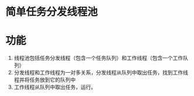 # 简单任务分发线程池

# 功能
1. 线程池包括任务分发线程（包含一个任务队列）和工作线程（包含一个工作队列）
2. 分发线程和工作线程为一对多关系，分发线程从队列中取出任务，找到工作线程并将任务放到它的队列中
3. 工作线程从队列中取出任务，运行。